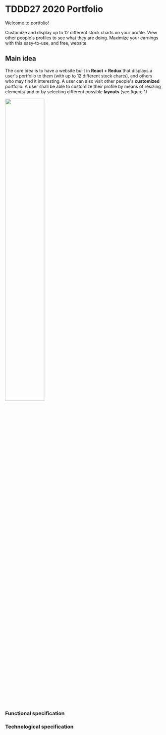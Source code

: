 # TDDD27 2020 Portfolio

Welcome to portfolio!

Customize and display up to 12 different stock charts on your profile. View other people's profiles to see what they are doing. Maximize your earnings with this easy-to-use, and free, website.

## Main idea
The core idea is to have a website built in **React + Redux** that displays
a user's portfolio to them (with up to 12 different stock charts), and others who may find it interesting. 
A user can also visit other people's **customized** portfolio.
A user shall be able to customize their profile by means of resizing elements/
and or by selecting different possible **layouts** (see figure 1)

<img src="https://i.imgur.com/YwQPQHP.png"  width="50%" height="50%" align="middle">

### Functional specification

### Technological specification